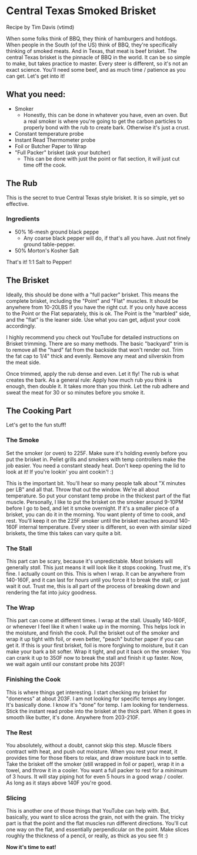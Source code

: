 # Central Texas Smoked Brisket

Recipe by Tim Davis (vtimd)

When some folks think of BBQ, they think of hamburgers and hotdogs. When people in the South (of the US) think of BBQ, they're specifically thinking of smoked meats. And in Texas, that meat is beef brisket. The central Texas brisket is the pinnacle of BBQ in the world. It can be so simple to make, but takes practice to master. Every steer is different, so it's not an exact science. You'll need some beef, and as much time / patience as you can get. Let's get into it!

## What you need:

- Smoker
  - Honestly, this can be done in whatever you have, even an oven. But a real smoker is where you're going to get the carbon particles to properly bond with the rub to create bark. Otherwise it's just a crust.
- Constant temperature probe
- Instant Read Thermometer probe
- Foil or Butcher Paper to Wrap
- "Full Packer" brisket (ask your butcher)
  - This can be done with just the point or flat section, it will just cut time off the cook.

## The Rub

This is the secret to true Central Texas style brisket. It is so simple, yet so effective. 

### Ingredients

- 50% 16-mesh ground black peppe
  - Any coarse black pepper will do, if that's all you have. Just not finely ground table-pepper. 
- 50% Morton's Kosher Salt

That's it! 1:1 Salt to Pepper!

## The Brisket

Ideally, this should be done with a "full packer" brisket. This means the complete brisket, including the "Point" and "Flat" muscles. It should be anywhere from 10-20LBS if you have the right cut. If you only have access to the Point or the Flat separately, this is ok. The Point is the "marbled" side, and the "flat" is the leaner side. Use what you can get, adjust your cook accordingly. 

I highly recommend you check out YouTube for detailed instructions on Brisket trimming. There are so many methods. The basic "backyard" trim is to remove all the "hard" fat from the backside that won't render out. Trim the fat cap to 1/4" thick and evenly. Remove any meat and silverskin from the meat side. 

Once trimmed, apply the rub dense and even. Let it fly! The rub is what creates the bark. As a general rule: Apply how much rub you think is enough, then double it. It takes more than you think. Let the rub adhere and sweat the meat for 30 or so minutes before you smoke it. 

## The Cooking Part

Let's get to the fun stuff!

### The Smoke

Set the smoker (or oven) to 225F. Make sure it's holding evenly before you put the brisket in. Pellet grills and smokers with temp controllers make the job easier. You need a constant steady heat. Don't keep opening the lid to look at it! If you're lookin' you aint cookin'! :)

This is the important bit. You'll hear so many people talk about "X minutes per LB" and all that. Throw that out the window. We're all about temperature. So put your constant temp probe in the thickest part of the flat muscle. Personally, I like to put the brisket on the smoker around 9-10PM before I go to bed, and let it smoke overnight. If it's a smaller piece of a brisket, you can do it in the morning. You want plenty of time to cook, and rest. You'll keep it on the 225F smoker until the brisket reaches around 140-160F internal temperature. Every steer is different, so even with similar sized briskets, the time this takes can vary quite a bit. 

### The Stall

This part can be scary, because it's unpredictable. Most briskets will generally *stall*. This just means it will look like it stops cooking. Trust me, it's fine. I actually count on this. This is when I wrap. It can be anywhere from 140-160F, and it can last for *hours* until you force it to break the stall, or just wait it out. Trust me, this is all part of the process of breaking down and rendering the fat into juicy goodness. 

### The Wrap

This part can come at different times. I wrap at the stall. Usually 140-160F, or whenever I feel like it when I wake up in the morning. This helps lock in the moisture, and finish the cook. Pull the brisket out of the smoker and wrap it up tight with foil, or even better, "peach" butcher paper if you can get it. If this is your first brisket, foil is more forgiving to moisture, but it can make your bark a bit softer. Wrap it tight, and put it back on the smoker. You can crank it up to 350F now to break the stall and finish it up faster. Now, we wait again until our constant probe hits 203F!  

### Finishing the Cook

This is where things get interesting. I start checking my brisket for "doneness" at about 203F. I am not looking for specific temps any longer. It's basically done. I know it's "done" for temp. I am looking for tenderness. Stick the instant read probe into the brisket at the thick part. When it goes in smooth like butter, it's done. Anywhere from 203-210F. 

### The Rest

You absolutely, without a doubt, cannot skip this step. Muscle fibers contract with heat, and push out moisture. When you rest your meat, it provides time for those fibers to relax, and draw moisture back in to settle. Take the brisket off the smoker (still wrapped in foil or paper), wrap it in a towel, and throw it in a cooler. You want a full packer to rest for a *minimum* of 3 hours. It will stay piping hot for even 5 hours in a good wrap / cooler. As long as it stays above 140F you're good. 

### Slicing

This is another one of those things that YouTube can help with. But, basically, you want to slice across the grain, not with the grain. The tricky part is that the point and the flat muscles run different directions. You'll cut one way on the flat, and essentially perpendicular on the point. Make slices roughly the thickness of a pencil, or really, as thick as you see fit :)

**Now it's time to eat!**
